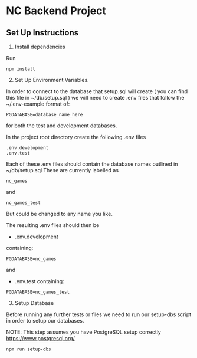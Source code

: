 # NC Backend Project

## Set Up Instructions

1. Install dependencies

Run

```
npm install
```

2. Set Up Environment Variables.

In order to connect to the database that setup.sql will create ( you can find this file in ~/db/setup.sql ) we will need to create .env files that follow the ~/.env-example format of:

```
PGDATABASE=database_name_here
```

for both the test and development databases.

In the project root directory create the following .env files

```
.env.development
.env.test
```

Each of these .env files should contain the database names outlined in ~/db/setup.sql
These are currently labelled as

```
nc_games
```

and

```
nc_games_test
```

But could be changed to any name you like.

The resulting .env files should then be

- .env.development

containing:

```
PGDATABASE=nc_games
```

and

- .env.test containing:

```
PGDATABASE=nc_games_test
```

3. Setup Database

Before running any further tests or files we need to run our setup-dbs script in order to setup our databases.

NOTE: This step assumes you have PostgreSQL setup correctly
https://www.postgresql.org/

```
npm run setup-dbs
```

